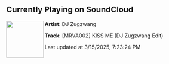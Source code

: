 ## Currently Playing on SoundCloud

[<img align="left" width="100" src="https://i1.sndcdn.com/artworks-z30tDbJOj5EKXgXO-6jiWmw-t500x500.jpg">](https://soundcloud.com/millirecs/kiss-me-dj-zugzwang-edit?in=millirecs/sets/2-va)

**Artist**: DJ Zugzwang 

**Track**: [MRVA002] KISS ME (DJ Zugzwang Edit)

Last updated at 3/15/2025, 7:23:24 PM

